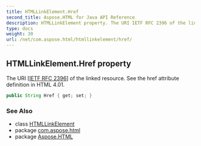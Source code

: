 ```yaml
---
title: HTMLLinkElement.Href
second_title: Aspose.HTML for Java API Reference
description: HTMLLinkElement property. The URI IETF RFC 2396 of the linked resource. See the href attribute definition in HTML 4.01
type: docs
weight: 30
url: /net/com.aspose.html/htmllinkelement/href/
---
```

## HTMLLinkElement.Href property

The URI [[IETF RFC 2396](http://www.ietf.org/rfc/rfc2396.txt)] of the linked resource. See the href attribute definition in HTML 4.01.

```java
public String Href { get; set; }
```

### See Also

* class [HTMLLinkElement](../)
* package [com.aspose.html](../../htmllinkelement/)
* package [Aspose.HTML](../../../)
